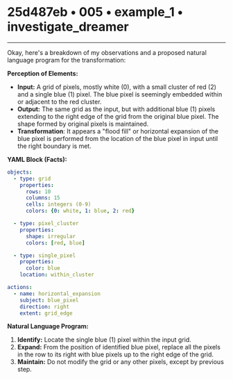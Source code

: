 # 25d487eb • 005 • example_1 • investigate_dreamer

---
Okay, here's a breakdown of my observations and a proposed natural language program for the transformation:

**Perception of Elements:**

*   **Input:** A grid of pixels, mostly white (0), with a small cluster of red (2) and a single blue (1) pixel. The blue pixel is seemingly embedded within or adjacent to the red cluster.
*   **Output:** The same grid as the input, but with additional blue (1) pixels extending to the right edge of the grid from the original blue pixel. The shape formed by original pixels is maintained.
* **Transformation**: It appears a "flood fill" or horizontal expansion of the blue pixel is performed from the location of the blue pixel in input until the right boundary is met.

**YAML Block (Facts):**



```yaml
objects:
  - type: grid
    properties:
      rows: 10
      columns: 15
      cells: integers (0-9)
      colors: {0: white, 1: blue, 2: red}

  - type: pixel_cluster
    properties:
      shape: irregular
      colors: [red, blue]

  - type: single_pixel
    properties:
      color: blue
    location: within_cluster

actions:
  - name: horizontal_expansion
    subject: blue_pixel
    direction: right
    extent: grid_edge
```



**Natural Language Program:**

1.  **Identify:** Locate the single blue (1) pixel within the input grid.
2.  **Expand:** From the position of identified blue pixel, replace all the pixels in the row to its right with blue pixels up to the right edge of the grid.
3.  **Maintain:** Do not modify the grid or any other pixels, except by previous step.


